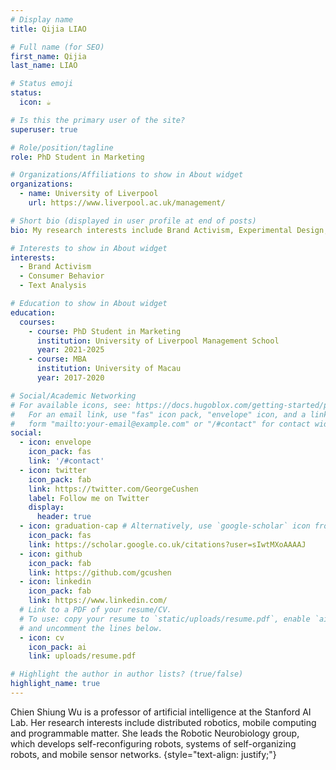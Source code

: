 ```yaml
---
# Display name
title: Qijia LIAO

# Full name (for SEO)
first_name: Qijia
last_name: LIAO

# Status emoji
status:
  icon: ☕️

# Is this the primary user of the site?
superuser: true

# Role/position/tagline
role: PhD Student in Marketing

# Organizations/Affiliations to show in About widget
organizations:
  - name: University of Liverpool
    url: https://www.liverpool.ac.uk/management/

# Short bio (displayed in user profile at end of posts)
bio: My research interests include Brand Activism, Experimental Design, Text Analysis etc.

# Interests to show in About widget
interests:
  - Brand Activism
  - Consumer Behavior
  - Text Analysis

# Education to show in About widget
education:
  courses:
    - course: PhD Student in Marketing
      institution: University of Liverpool Management School
      year: 2021-2025
    - course: MBA
      institution: University of Macau
      year: 2017-2020

# Social/Academic Networking
# For available icons, see: https://docs.hugoblox.com/getting-started/page-builder/#icons
#   For an email link, use "fas" icon pack, "envelope" icon, and a link in the
#   form "mailto:your-email@example.com" or "/#contact" for contact widget.
social:
  - icon: envelope
    icon_pack: fas
    link: '/#contact'
  - icon: twitter
    icon_pack: fab
    link: https://twitter.com/GeorgeCushen
    label: Follow me on Twitter
    display:
      header: true
  - icon: graduation-cap # Alternatively, use `google-scholar` icon from `ai` icon pack
    icon_pack: fas
    link: https://scholar.google.co.uk/citations?user=sIwtMXoAAAAJ
  - icon: github
    icon_pack: fab
    link: https://github.com/gcushen
  - icon: linkedin
    icon_pack: fab
    link: https://www.linkedin.com/
  # Link to a PDF of your resume/CV.
  # To use: copy your resume to `static/uploads/resume.pdf`, enable `ai` icons in `params.yaml`,
  # and uncomment the lines below.
  - icon: cv
    icon_pack: ai
    link: uploads/resume.pdf

# Highlight the author in author lists? (true/false)
highlight_name: true
---
```


Chien Shiung Wu is a professor of artificial intelligence at the Stanford AI Lab. Her research interests include distributed robotics, mobile computing and programmable matter. She leads the Robotic Neurobiology group, which develops self-reconfiguring robots, systems of self-organizing robots, and mobile sensor networks. {style="text-align: justify;"}








